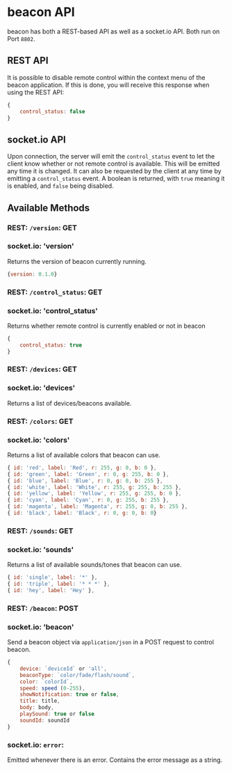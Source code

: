 # beacon API

beacon has both a REST-based API as well as a socket.io API. Both run on Port `8802`.

## REST API

It is possible to disable remote control within the context menu of the beacon application. If this is done, you will receive this response when using the REST API:

```javascript
{
	control_status: false
}
```

## socket.io API

Upon connection, the server will emit the `control_status` event to let the client know whether or not remote control is available. This will be emitted any time it is changed. It can also be requested by the client at any time by emitting a `control_status` event. A boolean is returned, with `true` meaning it is enabled, and `false` being disabled.

## Available Methods

### REST: `/version`: GET

### socket.io: 'version'

Returns the version of beacon currently running.

```javascript
{version: 0.1.0}
```

### REST: `/control_status`: GET

### socket.io: 'control_status'

Returns whether remote control is currently enabled or not in beacon

```javascript
{
	control_status: true
}
```

### REST: `/devices`: GET

### socket.io: 'devices'

Returns a list of devices/beacons available.

### REST: `/colors`: GET

### socket.io: 'colors'

Returns a list of available colors that beacon can use.

```javascript
{ id: 'red', label: 'Red', r: 255, g: 0, b: 0 },
{ id: 'green', label: 'Green', r: 0, g: 255, b: 0 },
{ id: 'blue', label: 'Blue', r: 0, g: 0, b: 255 },
{ id: 'white', label: 'White', r: 255, g: 255, b: 255 },
{ id: 'yellow', label: 'Yellow', r: 255, g: 255, b: 0 },
{ id: 'cyan', label: 'Cyan', r: 0, g: 255, b: 255 },
{ id: 'magenta', label: 'Magenta', r: 255, g: 0, b: 255 },
{ id: 'black', label: 'Black', r: 0, g: 0, b: 0}
```

### REST: `/sounds`: GET

### socket.io: 'sounds'

Returns a list of available sounds/tones that beacon can use.

```javascript
{ id: 'single', label: '*' },
{ id: 'triple', label: '* * *' },
{ id: 'hey', label: 'Hey' },
```

### REST: `/beacon`: POST

### socket.io: 'beacon'

Send a beacon object via `application/json` in a POST request to control beacon.

```javascript
{
	device: `deviceId` or 'all',
	beaconType: `color/fade/flash/sound`,
	color: `colorId`,
	speed: speed (0-255),
	showNotification: true or false,
	title: title,
	body: body,
	playSound: true or false
	soundId: soundId
}
```

### socket.io: `error`:

Emitted whenever there is an error. Contains the error message as a string.
